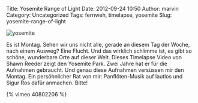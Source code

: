 Title: Yosemite Range of Light
Date: 2012-09-24 10:50
Author: marvin
Category: Uncategorized
Tags: fernweh, timelapse, yosemite
Slug: yosemite-range-of-light

![yosemite]({filename}/images/yosemite.jpg)

Es ist Montag. Sehen wir uns nicht alle, gerade an diesem Tag der Woche,
nach einem Ausweg? Eine Flucht. Und das wirklich schlimme ist, es gibt
so schöne, wunderbare Orte auf dieser Welt. Dieses Timelapse Video von
Shawn Reeder zeigt den Yosemite Park. Zwei Jahre hat er für die
Aufnahmen gebraucht. Und genau diese Aufnahmen versüssen mir den Montag.
Ein persöhnlicher Rat von mir: Panflöten-Musik auf lautlos und Sigur Ros
dafür anmachen. Bitte!

{% vimeo 40802206 %}

